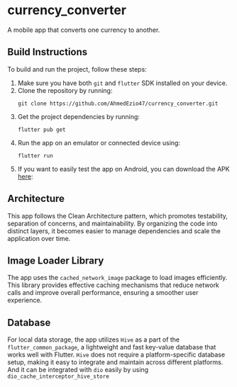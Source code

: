 # currency_converter

A mobile app that converts one currency to another.

## Build Instructions

To build and run the project, follow these steps:

1. Make sure you have both `git` and `flutter` SDK installed on your device.
2. Clone the repository by running:
   ```
   git clone https://github.com/AhmedEzio47/currency_converter.git
   ```
3. Get the project dependencies by running:
   ```
   flutter pub get
   ```
4. Run the app on an emulator or connected device using:
   ```
   flutter run
   ```
5. If you want to easily test the app on Android, you can download the
   APK [here](https://drive.google.com/file/d/1X1qswmtwy8LslG6rz18VStU3LyNn6KwR/view?usp=sharing):

## Architecture

This app follows the Clean Architecture pattern, which promotes testability, separation of concerns,
and maintainability. By organizing the code into distinct layers, it becomes easier to manage
dependencies and scale the application over time.

## Image Loader Library

The app uses the `cached_network_image` package to load images efficiently. This library provides
effective caching mechanisms that reduce network calls and improve overall performance, ensuring a
smoother user experience.

## Database

For local data storage, the app utilizes `Hive` as a part of the `flutter_common_package`, a
lightweight and fast key-value database that works
well with Flutter. `Hive` does not require a platform-specific database setup, making it easy to
integrate and maintain across different platforms. And it can be integrated with `dio` easily
by using `dio_cache_interceptor_hive_store`

